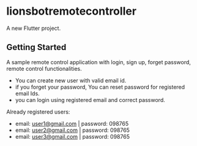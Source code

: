 # lionsbotremotecontroller

A new Flutter project.

## Getting Started

A sample remote control application with login, sign up, forget password, remote control functionalities.

* You can create new user with valid email id.
* if you forget your password, You can reset password for registered email Ids.
* you can login using registered email and correct password.

Already registered users:
  * email: user1@gmail.com | password: 098765
  * email: user2@gmail.com | password: 098765
  * email: user3@gmail.com | password: 098765
